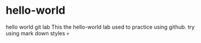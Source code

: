 # hello-world
hello world git lab
This the hello-world lab used to practice using github. try using mark down styles 💀
